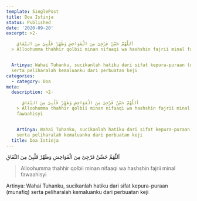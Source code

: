 ```yaml
---
template: SinglePost
title: Doa Istinja
status: Published
date: '2020-09-28'
excerpt: >2-

    اَللّٰهُمَّ حَسِّنْ فَرْجِىْ مِنَ الْفَوَاخِشِ وَظَهِّرْ قَلْبِيْ مِنَ النِّفَاقِ
  > Alloohumma thahhir qolbii minan nifaaqi wa hashshin fajrii minal fawaahisyi


  Artinya: Wahai Tuhanku, sucikanlah hatiku dari sifat kepura-puraan (munafiq)
  serta peliharalah kemaluanku dari perbuatan keji
categories:
  - category: Doa
meta:
  description: >2-

      اَللّٰهُمَّ حَسِّنْ فَرْجِىْ مِنَ الْفَوَاخِشِ وَظَهِّرْ قَلْبِيْ مِنَ النِّفَاقِ
    > Alloohumma thahhir qolbii minan nifaaqi wa hashshin fajrii minal
    fawaahisyi


    Artinya: Wahai Tuhanku, sucikanlah hatiku dari sifat kepura-puraan (munafiq)
    serta peliharalah kemaluanku dari perbuatan keji
  title: Doa Istinja
---
```


  اَللّٰهُمَّ حَسِّنْ فَرْجِىْ مِنَ الْفَوَاخِشِ وَظَهِّرْ قَلْبِيْ مِنَ النِّفَاقِ
> Alloohumma thahhir qolbii minan nifaaqi wa hashshin fajrii minal fawaahisyi

Artinya: Wahai Tuhanku, sucikanlah hatiku dari sifat kepura-puraan (munafiq) serta peliharalah kemaluanku dari perbuatan keji
